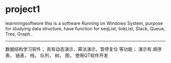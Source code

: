 # project1
learnningsoftwore
this is a software Running on Windows System, purpose for studying data structure, have function for seqList, linkList, Stack, Queue, Tree,
Graph..
***************************
数据结构学习软件；
具有动态演示，算法演示，暂停复位 等功能； 演示有 顺序表， 链表， 栈， 队列， 树， 图， 
使用QT软件开发
